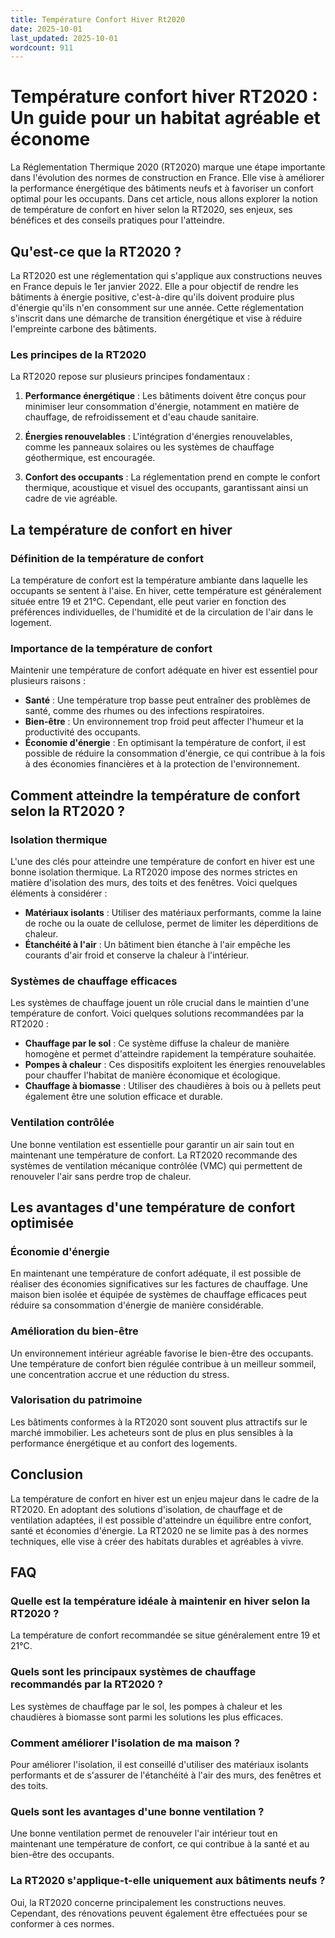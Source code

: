 ```yaml
---
title: Température Confort Hiver Rt2020
date: 2025-10-01
last_updated: 2025-10-01
wordcount: 911
---
```


# Température confort hiver RT2020 : Un guide pour un habitat agréable et économe

La Réglementation Thermique 2020 (RT2020) marque une étape importante dans l'évolution des normes de construction en France. Elle vise à améliorer la performance énergétique des bâtiments neufs et à favoriser un confort optimal pour les occupants. Dans cet article, nous allons explorer la notion de température de confort en hiver selon la RT2020, ses enjeux, ses bénéfices et des conseils pratiques pour l'atteindre.

## Qu'est-ce que la RT2020 ?

La RT2020 est une réglementation qui s'applique aux constructions neuves en France depuis le 1er janvier 2022. Elle a pour objectif de rendre les bâtiments à énergie positive, c'est-à-dire qu'ils doivent produire plus d'énergie qu'ils n'en consomment sur une année. Cette réglementation s'inscrit dans une démarche de transition énergétique et vise à réduire l'empreinte carbone des bâtiments.

### Les principes de la RT2020

La RT2020 repose sur plusieurs principes fondamentaux :

1. **Performance énergétique** : Les bâtiments doivent être conçus pour minimiser leur consommation d'énergie, notamment en matière de chauffage, de refroidissement et d'eau chaude sanitaire.
   
2. **Énergies renouvelables** : L'intégration d'énergies renouvelables, comme les panneaux solaires ou les systèmes de chauffage géothermique, est encouragée.

3. **Confort des occupants** : La réglementation prend en compte le confort thermique, acoustique et visuel des occupants, garantissant ainsi un cadre de vie agréable.

## La température de confort en hiver

### Définition de la température de confort

La température de confort est la température ambiante dans laquelle les occupants se sentent à l'aise. En hiver, cette température est généralement située entre 19 et 21°C. Cependant, elle peut varier en fonction des préférences individuelles, de l'humidité et de la circulation de l'air dans le logement.

### Importance de la température de confort

Maintenir une température de confort adéquate en hiver est essentiel pour plusieurs raisons :

- **Santé** : Une température trop basse peut entraîner des problèmes de santé, comme des rhumes ou des infections respiratoires.
- **Bien-être** : Un environnement trop froid peut affecter l'humeur et la productivité des occupants.
- **Économie d'énergie** : En optimisant la température de confort, il est possible de réduire la consommation d'énergie, ce qui contribue à la fois à des économies financières et à la protection de l'environnement.

## Comment atteindre la température de confort selon la RT2020 ?

### Isolation thermique

L'une des clés pour atteindre une température de confort en hiver est une bonne isolation thermique. La RT2020 impose des normes strictes en matière d'isolation des murs, des toits et des fenêtres. Voici quelques éléments à considérer :

- **Matériaux isolants** : Utiliser des matériaux performants, comme la laine de roche ou la ouate de cellulose, permet de limiter les déperditions de chaleur.
- **Étanchéité à l'air** : Un bâtiment bien étanche à l'air empêche les courants d'air froid et conserve la chaleur à l'intérieur.

### Systèmes de chauffage efficaces

Les systèmes de chauffage jouent un rôle crucial dans le maintien d'une température de confort. Voici quelques solutions recommandées par la RT2020 :

- **Chauffage par le sol** : Ce système diffuse la chaleur de manière homogène et permet d'atteindre rapidement la température souhaitée.
- **Pompes à chaleur** : Ces dispositifs exploitent les énergies renouvelables pour chauffer l'habitat de manière économique et écologique.
- **Chauffage à biomasse** : Utiliser des chaudières à bois ou à pellets peut également être une solution efficace et durable.

### Ventilation contrôlée

Une bonne ventilation est essentielle pour garantir un air sain tout en maintenant une température de confort. La RT2020 recommande des systèmes de ventilation mécanique contrôlée (VMC) qui permettent de renouveler l'air sans perdre trop de chaleur.

## Les avantages d'une température de confort optimisée

### Économie d'énergie

En maintenant une température de confort adéquate, il est possible de réaliser des économies significatives sur les factures de chauffage. Une maison bien isolée et équipée de systèmes de chauffage efficaces peut réduire sa consommation d'énergie de manière considérable.

### Amélioration du bien-être

Un environnement intérieur agréable favorise le bien-être des occupants. Une température de confort bien régulée contribue à un meilleur sommeil, une concentration accrue et une réduction du stress.

### Valorisation du patrimoine

Les bâtiments conformes à la RT2020 sont souvent plus attractifs sur le marché immobilier. Les acheteurs sont de plus en plus sensibles à la performance énergétique et au confort des logements.

## Conclusion

La température de confort en hiver est un enjeu majeur dans le cadre de la RT2020. En adoptant des solutions d'isolation, de chauffage et de ventilation adaptées, il est possible d'atteindre un équilibre entre confort, santé et économies d'énergie. La RT2020 ne se limite pas à des normes techniques, elle vise à créer des habitats durables et agréables à vivre.

## FAQ

### Quelle est la température idéale à maintenir en hiver selon la RT2020 ?

La température de confort recommandée se situe généralement entre 19 et 21°C.

### Quels sont les principaux systèmes de chauffage recommandés par la RT2020 ?

Les systèmes de chauffage par le sol, les pompes à chaleur et les chaudières à biomasse sont parmi les solutions les plus efficaces.

### Comment améliorer l'isolation de ma maison ?

Pour améliorer l'isolation, il est conseillé d'utiliser des matériaux isolants performants et de s'assurer de l'étanchéité à l'air des murs, des fenêtres et des toits.

### Quels sont les avantages d'une bonne ventilation ?

Une bonne ventilation permet de renouveler l'air intérieur tout en maintenant une température de confort, ce qui contribue à la santé et au bien-être des occupants.

### La RT2020 s'applique-t-elle uniquement aux bâtiments neufs ?

Oui, la RT2020 concerne principalement les constructions neuves. Cependant, des rénovations peuvent également être effectuées pour se conformer à ces normes.